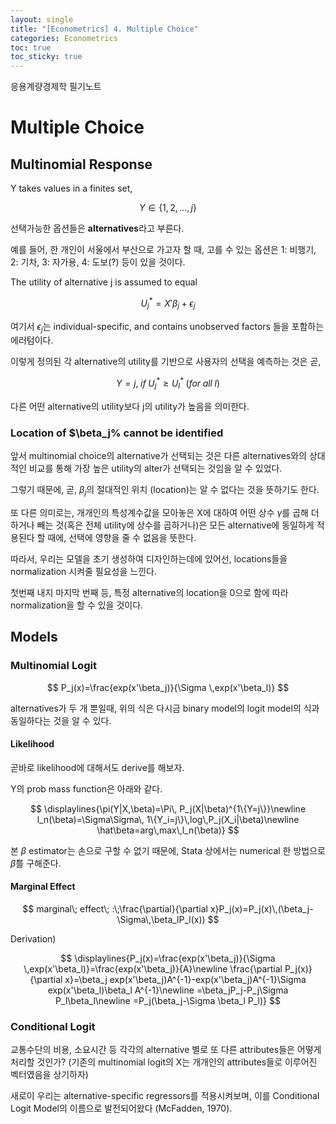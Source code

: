 ```yaml
---
layout: single
title: "[Econometrics] 4. Multiple Choice"
categories: Econometrics
toc: true
toc_sticky: true
---
```


응용계량경제학 필기노트



# Multiple Choice

## Multinomial Response

Y takes values in a finites set,


$$
Y\in \{1,2,...,j\}
$$


선택가능한 옵션들은 **alternatives**라고 부른다.

예를 들어, 한 개인이 서울에서 부산으로 가고자 할 때, 고를 수 있는 옵션은 1: 비행기, 2: 기차, 3: 자가용, 4: 도보(?) 등이 있을 것이다.



The utility of alternative j is assumed to equal


$$
U_j^*=X'\beta_j+\epsilon_j
$$


여기서 $\epsilon_j$는 individual-specific, and contains unobserved factors 들을 포함하는 에러텀이다.

이렇게 정의된 각 alternative의 utility를 기반으로 사용자의 선택을 예측하는 것은 곧,


$$
Y=j,\;if\;U^*_j \geq U^*_l\;(for\;all\;l)
$$


다른 어떤 alternative의 utility보다 j의 utility가 높음을 의미한다.



### Location of $\beta_j% cannot be identified

앞서 multinomial choice의 alternative가 선택되는 것은 다른 alternatives와의 상대적인 비교를 통해 가장 높은 utility의 alter가 선택되는 것임을 알 수 있었다. 

그렇기 때문에, 곧, $\beta_j$의 절대적인 위치 (location)는 알 수 없다는 것을 뜻하기도 한다.

또 다른 의미로는, 개개인의 특성계수값을 모아놓은 X에 대하여 어떤 상수 $\gamma$를 곱해 더하거나 빼는 것(혹은 전체 utility에 상수를 곱하거나)은 모든 alternative에 동일하게 적용된다 할 때에, 선택에 영향을 줄 수 없음을 뜻한다.



따라서, 우리는 모델을 초기 생성하여 디자인하는데에 있어선, locations들을 normalization 시켜줄 필요성을 느낀다.

첫번째 내지 마지막 번째 등, 특정 alternative의 location을 0으로 함에 따라 normalization을 할 수 있을 것이다.



## Models



### Multinomial Logit


$$
P_j(x)=\frac{exp(x'\beta_j)}{\Sigma \,exp(x'\beta_l)}
$$


alternatives가 두 개 뿐일때, 위의 식은 다시금 binary model의 logit model의 식과 동일하다는 것을 알 수 있다.





#### Likelihood

곧바로 likelihood에 대해서도 derive를 해보자.

Y의 prob mass function은 아래와 같다.


$$
\displaylines{\pi(Y|X,\beta)=\Pi\, P_j(X|\beta)^{1\{Y=j\}}\newline
l_n(\beta)=\Sigma\Sigma\, 1\{Y_i=j\}\,log\,P_j(X_i|\beta)\newline
\hat\beta=arg\,max\,l_n(\beta)}
$$


본 $\beta$ estimator는 손으로 구할 수 없기 때문에, Stata 상에서는 numerical 한 방법으로 $\hat\beta$를 구해준다. 



#### Marginal Effect


$$
marginal\; effect\; :\;\frac{\partial}{\partial x}P_j(x)=P_j(x)\,(\beta_j-\Sigma\,\beta_lP_l(x))
$$


Derivation)


$$
\displaylines{P_j(x)=\frac{exp(x'\beta_j)}{\Sigma \,exp(x'\beta_l)}=\frac{exp(x'\beta_j)}{A}\newline
\frac{\partial P_j(x)}{\partial x}=\beta_j exp(x'\beta_j)A^{-1}-exp(x'\beta_j)A^{-1}\Sigma exp(x'\beta_l)\beta_l A^{-1}\newline
=\beta_jP_j-P_j\Sigma P_l\beta_l\newline
=P_j(\beta_j-\Sigma \beta_l P_l)}
$$


### Conditional Logit

교통수단의 비용, 소요시간 등 각각의 alternative 별로 또 다른 attributes들은 어떻게 처리할 것인가? (기존의 multinomial logit의 X는 개개인의 attributes들로 이루어진 벡터였음을 상기하자)

새로이 우리는 alternative-specific regressors를 적용시켜보며, 이를 Conditional Logit Model의 이름으로 발전되어왔다 (McFadden, 1970).



